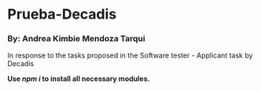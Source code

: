 # Prueba-Decadis
### By: Andrea Kimbie Mendoza Tarqui
In response to the tasks proposed in the Software tester - Applicant task by Decadis

**Use *npm i* to install all necessary modules.**
